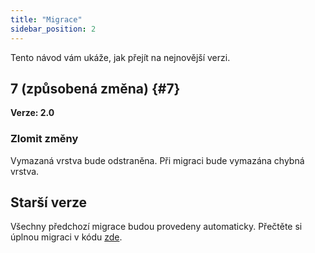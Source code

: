 ```yaml
---
title: "Migrace"
sidebar_position: 2
---
```


Tento návod vám ukáže, jak přejít na nejnovější verzi.

## 7 (způsobená změna) {#7}

**Verze: 2.0**

### Zlomit změny

Vymazaná vrstva bude odstraněna. Při migraci bude vymazána chybná vrstva.

## Starší verze

Všechny předchozí migrace budou provedeny automaticky. Přečtěte si úplnou migraci v kódu [zde](https://github.com/LinwoodDev/Butterfly/blob/95825da4ebbf9ded392c863da577666dbcdda45c/app/lib/models/converter.dart#L17).
